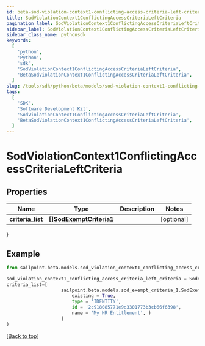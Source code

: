 ```yaml
---
id: beta-sod-violation-context1-conflicting-access-criteria-left-criteria
title: SodViolationContext1ConflictingAccessCriteriaLeftCriteria
pagination_label: SodViolationContext1ConflictingAccessCriteriaLeftCriteria
sidebar_label: SodViolationContext1ConflictingAccessCriteriaLeftCriteria
sidebar_class_name: pythonsdk
keywords:
  [
    'python',
    'Python',
    'sdk',
    'SodViolationContext1ConflictingAccessCriteriaLeftCriteria',
    'BetaSodViolationContext1ConflictingAccessCriteriaLeftCriteria',
  ]
slug: /tools/sdk/python/beta/models/sod-violation-context1-conflicting-access-criteria-left-criteria
tags:
  [
    'SDK',
    'Software Development Kit',
    'SodViolationContext1ConflictingAccessCriteriaLeftCriteria',
    'BetaSodViolationContext1ConflictingAccessCriteriaLeftCriteria',
  ]
---
```


# SodViolationContext1ConflictingAccessCriteriaLeftCriteria

## Properties

| Name | Type | Description | Notes |
| --- | --- | --- | --- |
| **criteria_list** | [**[]SodExemptCriteria1**](sod-exempt-criteria1) |  | [optional] |

}

## Example

```python
from sailpoint.beta.models.sod_violation_context1_conflicting_access_criteria_left_criteria import SodViolationContext1ConflictingAccessCriteriaLeftCriteria

sod_violation_context1_conflicting_access_criteria_left_criteria = SodViolationContext1ConflictingAccessCriteriaLeftCriteria(
criteria_list=[
                    sailpoint.beta.models.sod_exempt_criteria_1.SodExemptCriteria_1(
                        existing = True,
                        type = 'IDENTITY',
                        id = '2c918085771e9d3301773b3cb66f6398',
                        name = 'My HR Entitlement', )
                    ]
)

```

[[Back to top]](#)
